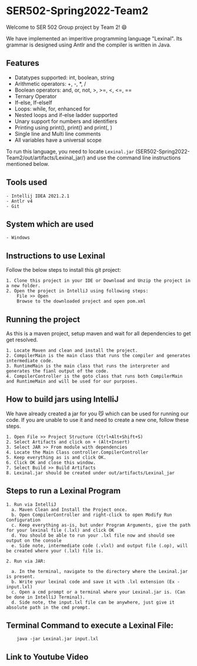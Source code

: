 # SER502-Spring2022-Team2
Welcome to SER 502 Group project by Team 2! :smile:

We have implemented an imperitive programming language "Lexinal". Its grammar is designed using Antlr and the compiler is written in Java. 

## Features 
  - Datatypes supported: int, boolean, string
  - Arithmetic operators: +, -, *, /
  - Boolean operators: and, or, not, >, >=, <, <=, ==
  - Ternary Operator
  - If-else, If-elseIf
  - Loops: while, for, enhanced for
  - Nested loops and if-else ladder supported
  - Unary support for numbers and identifiers
  - Printing using print(<message>), print(<value>) and print(<message>, <value>)
  - Single line and Multi line comments
  - All variables have a universal scope

To run this language, you need to locate `Lexinal.jar` (SER502-Spring2022-Team2/out/artifacts/Lexinal_jar/) and use the command line instructions mentioned below.

## Tools used
    - Intellij IDEA 2021.2.1
    - Antlr v4
    - Git

## System which are used 
    - Windows 

## Instructions to use Lexinal

  Follow the below steps to install this git project:
    
    1. Clone this project in your IDE or Download and Unzip the project in a new folder.
    2. Open the project in IntelliJ using following steps:
        File >> Open
        Browse to the downloaded project and open pom.xml

## Running the project

  As this is a maven project, setup maven and wait for all dependencies to get get resolved.
  
    1. Locate Maven and clean and install the project.
    2. CompilerMain is the main class that runs the compiler and generates intermediate code.
    3. RuntimeMain is the main class that runs the interpreter and generates the fianl output of the code.
    4. CompilerController is the goto class that runs both CompilerMain and RuntimeMain and will be used for our purposes.
        
## How to build jars using IntelliJ

   We have already created a jar for you :smirk_cat: which can be used for running our code. If you are unable to use it and need to create a new one, follow these steps.   
   
    1. Open File >> Project Structure (Ctrl+Alt+Shift+S)
    2. Select Artifacts and click on + (Alt+Insert)
    3. Select JAR >> From module with dependencies
    4. Locate the Main Class controller.CompilerController
    5. Keep everything as is and click OK.
    6. Click OK and close this window.
    7. Select Build >> Build Artifacts
    8. Lexinal.jar should be created under out/artifacts/Lexinal_jar
  

## Steps to run a Lexinal Program

    1. Run via IntelliJ
      a. Maven Clean and Install the Project once.
      b. Open CompilerController and right-click to open Modify Run Configuration
      c. Keep everything as-is, but under Program Arguments, give the path for your lexinal file (.lxl) and click OK
      d. You should be able to run your .lxl file now and should see output on the console
      e. Side note, intermediate code (.vlxl) and output file (.op), will be created where your (.lxl) file is.
    
    2. Run via JAR:
  
      a. In the terminal, navigate to the directory where the Lexinal.jar is present.
      b. Write your lexinal code and save it with .lxl extension (Ex - input.lxl) 
      c. Open a cmd prompt or a terminal where your Lexinal.jar is. (Can be done in IntelliJ Terminal).
      d. Side note, the input.lxl file can be anywhere, just give it absolute path in the cmd prompt.
  
 
## Terminal Command to execute a Lexinal File:

        java -jar Lexinal.jar input.lxl
     
 
## Link to Youtube Video


    

